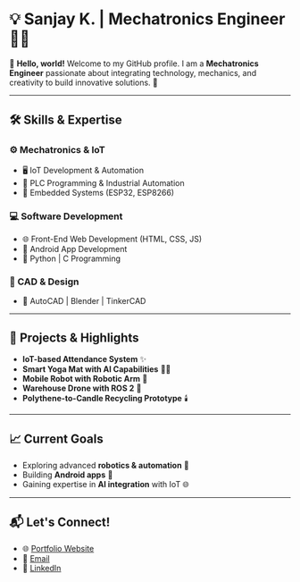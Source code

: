 # 💡 Sanjay K. | Mechatronics Engineer 👨‍🔧

🌟 **Hello, world!** Welcome to my GitHub profile. I am a **Mechatronics Engineer** passionate about integrating technology, mechanics, and creativity to build innovative solutions. 🚀

---

## 🛠️ Skills & Expertise

### ⚙️ Mechatronics & IoT
- 🖥️ IoT Development & Automation
- 🧩 PLC Programming & Industrial Automation
- 🔌 Embedded Systems (ESP32, ESP8266)

### 💻 Software Development
- 🌐 Front-End Web Development (HTML, CSS, JS)
- 📱 Android App Development
- 🐍 Python | C Programming

### 🎨 CAD & Design
- 📐 AutoCAD | Blender | TinkerCAD

---

## 🌟 Projects & Highlights
- **IoT-based Attendance System** ✨
- **Smart Yoga Mat with AI Capabilities** 🧘‍♂️
- **Mobile Robot with Robotic Arm** 🤖
- **Warehouse Drone with ROS 2** 🚁
- **Polythene-to-Candle Recycling Prototype** 🕯️

---

## 📈 Current Goals
- Exploring advanced **robotics & automation** 🤖
- Building **Android apps** 📱
- Gaining expertise in **AI integration** with IoT 🌐

---

## 📬 Let's Connect!
- 🌐 [Portfolio Website](#)  
- 📨 [Email](mailto:sanjayk@example.com)  
- 💼 [LinkedIn](https://linkedin.com/in/sanjayk)  
